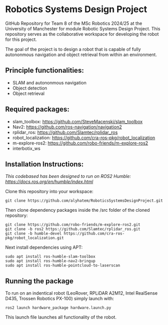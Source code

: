 # Robotics Systems Design Project

GitHub Repository for Team 8 of the MSc Robotics 2024/25 at the University of Manchester for module Robotic Systems Design Project.
This repository serves as the collaborative workspace for developing the robot for this project.

The goal of the project is to design a robot that is capable of fully autononmous navigation and object retrieval from within an environment.

## Principle functionalities:
- SLAM and autononmous navigation
- Object detection
- Object retrieval

## Required packages:
- slam_toolbox: https://github.com/SteveMacenski/slam_toolbox
- Nav2: https://github.com/ros-navigation/navigation2
- rplidar_ros: https://github.com/Slamtec/rplidar_ros
- robot_localization: https://github.com/cra-ros-pkg/robot_localization
- m-explore-ros2: https://github.com/robo-friends/m-explore-ros2
- interbotix_ws

## Installation Instructions:
*This codebased has been designed to run on ROS2 Humble: https://docs.ros.org/en/humble/index.html*

Clone this repository into your workspace:
```
git clone https://github.com/alyhatem/RoboticsSystemsDesignProject.git
```

Then clone dependency packages inside the /src folder of the cloned repository:
```
git clone https://github.com/robo-friends/m-explore-ros2.git
git clone -b ros2 https://github.com/Slamtec/rplidar_ros.git
git clone -b humble-devel https://github.com/cra-ros-pkg/robot_localization.git
```

Next install dependencies using APT:
```
sudo apt install ros-humble-slam-toolbox
sudo apt install ros-humble-nav2-bringup
sudo apt install ros-humble-pointcloud-to-laserscan
```

## Running the package
To run on an indentical robot (LeoRover, RPLiDAR A2M12, Intel RealSense D435, Trossen Robotics PX-100) simply launch with:
```
ros2 launch hardware_package hardware.launch.py
```
This launch file launches all functionality of the robot.

